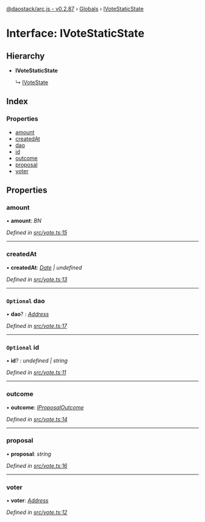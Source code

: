 [@daostack/arc.js - v0.2.87](../README.md) › [Globals](../globals.md) › [IVoteStaticState](ivotestaticstate.md)

# Interface: IVoteStaticState

## Hierarchy

* **IVoteStaticState**

  ↳ [IVoteState](ivotestate.md)

## Index

### Properties

* [amount](ivotestaticstate.md#amount)
* [createdAt](ivotestaticstate.md#createdat)
* [dao](ivotestaticstate.md#optional-dao)
* [id](ivotestaticstate.md#optional-id)
* [outcome](ivotestaticstate.md#outcome)
* [proposal](ivotestaticstate.md#proposal)
* [voter](ivotestaticstate.md#voter)

## Properties

###  amount

• **amount**: *BN*

*Defined in [src/vote.ts:15](https://github.com/daostack/alchemy-monorepo/blob/6a18bc5/packages/arc.js/src/vote.ts#L15)*

___

###  createdAt

• **createdAt**: *[Date](../globals.md#date) | undefined*

*Defined in [src/vote.ts:13](https://github.com/daostack/alchemy-monorepo/blob/6a18bc5/packages/arc.js/src/vote.ts#L13)*

___

### `Optional` dao

• **dao**? : *[Address](../globals.md#address)*

*Defined in [src/vote.ts:17](https://github.com/daostack/alchemy-monorepo/blob/6a18bc5/packages/arc.js/src/vote.ts#L17)*

___

### `Optional` id

• **id**? : *undefined | string*

*Defined in [src/vote.ts:11](https://github.com/daostack/alchemy-monorepo/blob/6a18bc5/packages/arc.js/src/vote.ts#L11)*

___

###  outcome

• **outcome**: *[IProposalOutcome](../enums/iproposaloutcome.md)*

*Defined in [src/vote.ts:14](https://github.com/daostack/alchemy-monorepo/blob/6a18bc5/packages/arc.js/src/vote.ts#L14)*

___

###  proposal

• **proposal**: *string*

*Defined in [src/vote.ts:16](https://github.com/daostack/alchemy-monorepo/blob/6a18bc5/packages/arc.js/src/vote.ts#L16)*

___

###  voter

• **voter**: *[Address](../globals.md#address)*

*Defined in [src/vote.ts:12](https://github.com/daostack/alchemy-monorepo/blob/6a18bc5/packages/arc.js/src/vote.ts#L12)*
